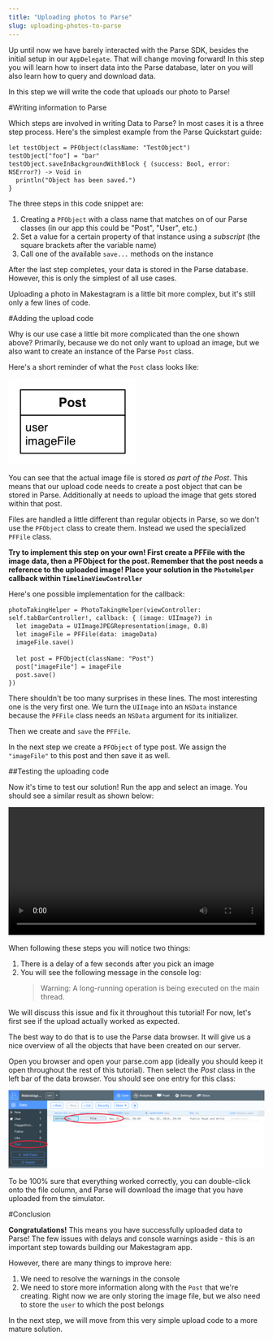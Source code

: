 ```yaml
---
title: "Uploading photos to Parse"
slug: uploading-photos-to-parse
---
```


Up until now we have barely interacted with the Parse SDK, besides the initial setup in our `AppDelegate`. That will change moving forward! In this step you will learn how to insert data into the Parse database, later on you will also learn how to query and download data.

In this step we will write the code that uploads our photo to Parse!

#Writing information to Parse

Which steps are involved in writing Data to Parse? In most cases it is a three step process. Here's the simplest example from the Parse Quickstart guide:

    let testObject = PFObject(className: "TestObject")
    testObject["foo"] = "bar"
    testObject.saveInBackgroundWithBlock { (success: Bool, error: NSError?) -> Void in
      println("Object has been saved.")
    }

The three steps in this code snippet are:

1. Creating a `PFObject` with a class name that matches on of our Parse classes (in our app this could be "Post", "User", etc.)
2. Set a value for a certain property of that instance using a *subscript* (the square brackets after the variable name)
3. Call one of the available `save...` methods on the instance

After the last step completes, your data is stored in the Parse database. However, this is only the simplest of all use cases.

Uploading a photo in Makestagram is a little bit more complex, but it's still only a few lines of code.

#Adding the upload code

Why is our use case a little bit more complicated than the one shown above? Primarily, because we do not only want to upload an image, but we also want to create an instance of the Parse `Post` class.

Here's a short reminder of what the `Post` class looks like:

![image](post_model.png)

You can see that the actual image file is stored _as part of the Post_. This means that our upload code needs to create a post object that can be stored in Parse. Additionally at needs to upload the image that gets stored within that post.

Files are handled a little different than regular objects in Parse, so we don't use the `PFObject` class to create them. Instead we used the specialized `PFFile` class.

**Try to implement this step on your own! First create a PFFile with the image data, then a PFObject for the post. Remember that the post needs a reference to the uploaded image! Place your solution in the `PhotoHelper` callback within `TimelineViewController`**

<div class="solution"></div>
Here's one possible implementation for the callback:

    photoTakingHelper = PhotoTakingHelper(viewController: self.tabBarController!, callback: { (image: UIImage?) in
      let imageData = UIImageJPEGRepresentation(image, 0.8)
      let imageFile = PFFile(data: imageData)
      imageFile.save()

      let post = PFObject(className: "Post")
      post["imageFile"] = imageFile
      post.save()
    })

There shouldn't be too many surprises in these lines. The most interesting one is the very first one. We turn the `UIImage` into an `NSData` instance because the `PFFile` class needs an `NSData` argument for its initializer.

Then we create and `save` the `PFFile`.

In the next step we create a `PFObject` of type post. We assign the `"imageFile"` to this post and then save it as well.

##Testing the uploading code

Now it's time to test our solution! Run the app and select an image. You should see a similar result as shown below:

<video width="100%" controls>
  <source src="https://s3.amazonaws.com/mgwu-misc/SA2015/PhotoUpload_Working_small.mov" type="video/mp4">
</video>

When following these steps you will notice two things:

1. There is a delay of a few seconds after you pick an image
2. You will see the following message in the console log:
   > Warning: A long-running operation is being executed on the main thread.

We will discuss this issue and fix it throughout this tutorial! For now, let's first see if the upload actually worked as expected.

The best way to do that is to use the Parse data browser. It will give us a nice overview of all the objects that have been created on our server.

Open you browser and open your parse.com app (ideally you should keep it open throughout the rest of this tutorial). Then select the _Post_ class in the left bar of the data browser. You should see one entry for this class:

![image](uploaded_post.png)

To be 100% sure that everything worked correctly, you can double-click onto the file column, and Parse will download the image that you have uploaded from the simulator.

#Conclusion

**Congratulations!** This means you have successfully uploaded data to Parse! The few issues with delays and console warnings aside - this is an important step towards building our Makestagram app.

However, there are many things to improve here:

1. We need to resolve the warnings in the console
2. We need to store more information along with the `Post` that we're creating. Right now we are only storing the image file, but we also need to store the `user` to which the post belongs

In the next step, we will move from this very simple upload code to a more mature solution.
